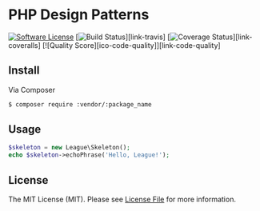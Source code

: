 # PHP Design Patterns

[![Software License][ico-license]](LICENSE.md)
[![Build Status][ico-travis]][link-travis]
[![Coverage Status][ico-coveralls]][link-coveralls]
[![Quality Score][ico-code-quality]][link-code-quality]


## Install

Via Composer

``` bash
$ composer require :vendor/:package_name
```

## Usage

``` php
$skeleton = new League\Skeleton();
echo $skeleton->echoPhrase('Hello, League!');
```

## License

The MIT License (MIT). Please see [License File](LICENSE.md) for more information.



[ico-license]: https://img.shields.io/badge/license-MIT-blue.svg?style=flat-square
[ico-travis]: https://img.shields.io/travis/vasildakov/design-patterns-php/master.svg?style=flat-square
[ico-coveralls]: https://img.shields.io/coveralls/jekyll/jekyll.svg?style=flat-square
